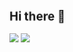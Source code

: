## Hi there 👋
<img src="https://capsule-render.vercel.app/api?type=waving&color=#B041FF&height=100&section=header&text=Hoonggildong&fontSize=900" />
<img src="https://capsule-render.vercel.app/api?type=waving&color=#B041FF&height=100&section=footer&text=Hoonggildong&fontSize=900" />
<!--
**Hoonggildong/Hoonggildong** is a ✨ _special_ ✨ repository because its `README.md` (this file) appears on your GitHub profile.

Here are some ideas to get you started:

- 🔭 I’m currently working on ...
- 🌱 I’m currently learning ...
- 👯 I’m looking to collaborate on ...
- 🤔 I’m looking for help with ...
- 💬 Ask me about ...
- 📫 How to reach me: ...
- 😄 Pronouns: ...
- ⚡ Fun fact: ...
-->
